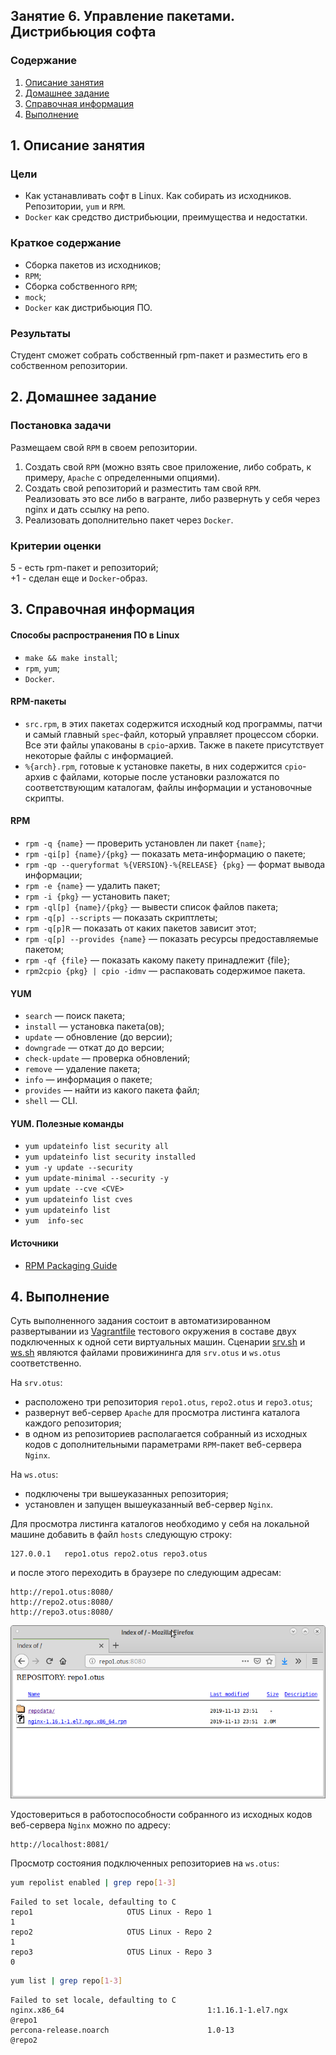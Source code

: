 ## Занятие 6. Управление пакетами. Дистрибьюция софта  
### Содержание
1. [Описание занятия](#description)  
2. [Домашнее задание](#homework)  
3. [Справочная информация](#info)  
4. [Выполнение](#exec)  


## 1. Описание занятия <a name="description"></a>
### Цели
- Как устанавливать софт в Linux. Как собирать из исходников. Репозитории, `yum` и `RPM`.  
- `Docker` как средство дистрибьюции, преимущества и недостатки.  

### Краткое содержание    
- Сборка пакетов из исходников;  
- `RPM`;  
- Сборка собственного `RPM`;
- `mock`;
- `Docker` как дистрибьюция ПО.

### Результаты  
Студент сможет собрать собственный rpm-пакет и разместить его в собственном репозитории.

## 2. Домашнее задание  <a name="homework"></a>
### Постановка задачи  
Размещаем свой `RPM` в своем репозитории.  
1) Создать свой `RPM` (можно взять свое приложение, либо собрать, к примеру, `Apache` с определенными опциями).  
2) Создать свой репозиторий и разместить там свой `RPM`.  
Реализовать это все либо в вагранте, либо развернуть у себя через nginx и дать ссылку на репо.  
3) Реализовать дополнительно пакет через `Docker`.  

### Критерии оценки  
5 - есть rpm-пакет и репозиторий;  
+1 - сделан еще и `Docker`-образ.   

## 3. Справочная информация <a name="info"></a>  
#### Способы распространения ПО в Linux
- `make && make install`;  
- `rpm`, `yum`;  
- `Docker`.

#### RPM-пакеты  
- `src.rpm`, в этих пакетах содержится исходный код программы, патчи и самый главный `spec`-файл, который управляет процессом сборки. Все эти файлы упакованы в `cpio`-архив. Также в пакете присутствует некоторые файлы с информацией.  
- `%{arch}.rpm`, готовые к установке пакеты, в них содержится `cpio`-архив с файлами, которые после установки разложатся по соответствующим каталогам, файлы информации и установочные скрипты.

#### RPM  
- `rpm -q {name}` — проверить установлен ли пакет `{name}`;  
- `rpm -qi[p] {name}/{pkg}` — показать мета-информацию о пакете;  
- `rpm -qp --queryformat %{VERSION}-%{RELEASE} {pkg}` — формат вывода информации;  
- `rpm -e {name}` — удалить пакет;  
- `rpm -i {pkg}` — установить пакет;  
- `rpm -ql[p] {name}/{pkg}` — вывести список файлов пакета;  
- `rpm -q[p] --scripts` — показать скриптлеты;  
- `rpm -q[p]R` — показать от каких пакетов зависит этот;  
- `rpm -q[p] --provides {name}` — показать ресурсы предоставляемые пакетом;  
- `rpm -qf {file}` — показать какому пакету принадлежит {file};  
- `rpm2cpio {pkg} | cpio -idmv` — распаковать содержимое пакета.  

#### YUM
- `search` — поиск пакета;  
- `install` — установка пакета(ов);  
- `update` — обновление (до версии);  
- `downgrade` — откат до до версии;  
- `check-update` — проверка обновлений;  
- `remove` — удаление пакета;  
- `info` — информация о пакете;  
- `provides` — найти из какого пакета файл;  
- `shell` — CLI.  

#### YUM. Полезные команды
- `yum updateinfo list security all`  
- `yum updateinfo list security installed`  
- `yum -y update --security`  
- `yum update-minimal --security -y`  
- `yum update --cve <CVE>`  
- `yum updateinfo list cves`  
- `yum updateinfo list`  
- `yum  info-sec`  

#### Источники  
- [RPM Packaging Guide](https://rpm-packaging-guide.github.io/)  


## 4. Выполнение <a name="exec"></a>

Суть выполненного задания состоит в автоматизированном развертывании из [Vagrantfile](https://github.com/che-a/OTUS_LinuxAdministrator/blob/master/tasks/06/Vagrantfile) тестового окружения в составе двух подключенных к одной сети виртуальных машин. Сценарии [srv.sh](https://github.com/che-a/OTUS_LinuxAdministrator/blob/master/tasks/06/srv.sh) и [ws.sh](https://github.com/che-a/OTUS_LinuxAdministrator/blob/master/tasks/06/ws.sh) являются файлами провижининга для `srv.otus` и `ws.otus` соответственно.  

На `srv.otus`:  
- расположено три репозитория `repo1.otus`, `repo2.otus` и `repo3.otus`;  
- развернут веб-сервер `Apache` для просмотра листинга каталога каждого репозитория;  
- в одном из репозиториев располагается собранный из исходных кодов с дополнительными параметрами `RPM`-пакет веб-сервера `Nginx`.  

На `ws.otus`:  
- подключены три вышеуказанных репозитория;  
- установлен и запущен вышеуказанный веб-сервер `Nginx`.  

Для просмотра листинга каталогов необходимо у себя на локальной машине добавить в файл `hosts` следующую строку:
```console
127.0.0.1   repo1.otus repo2.otus repo3.otus
```
и после этого переходить в браузере по следующим адресам:  
```
http://repo1.otus:8080/
http://repo2.otus:8080/
http://repo3.otus:8080/
```
![alt text](screenshots/screen1-repo1.otus.png "Листинг каталога репозитория")​


Удостовериться в работоспособности собранного из исходных кодов веб-сервера `Nginx` можно по адресу:  
```
http://localhost:8081/
```

Просмотр состояния подключенных репозиториев на `ws.otus`:  
```bash
yum repolist enabled | grep repo[1-3]
```
```console
Failed to set locale, defaulting to C
repo1                     OTUS Linux - Repo 1                                 1
repo2                     OTUS Linux - Repo 2                                 1
repo3                     OTUS Linux - Repo 3                                 0
```
```bash
yum list | grep repo[1-3]
```
```console
Failed to set locale, defaulting to C
nginx.x86_64                                1:1.16.1-1.el7.ngx         @repo1   
percona-release.noarch                      1.0-13                     @repo2   
```
